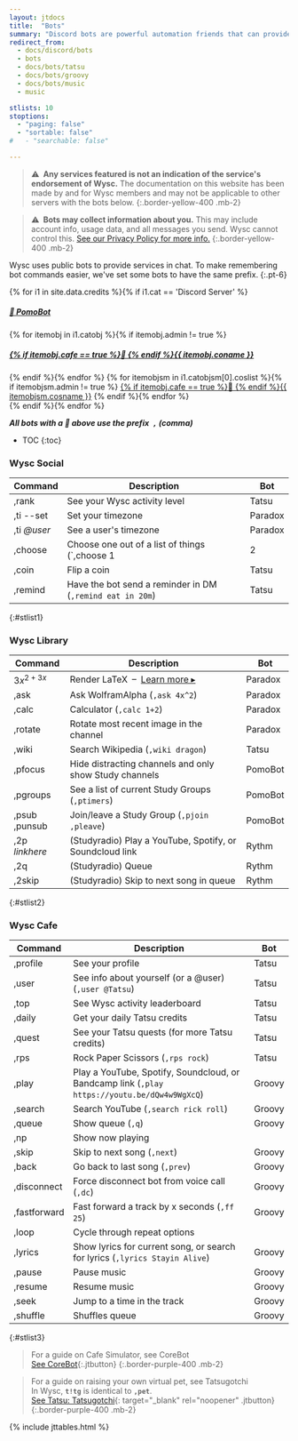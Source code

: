```yaml
---
layout: jtdocs
title:  "Bots"
summary: "Discord bots are powerful automation friends that can provide information back to you after entering a command."
redirect_from:
  - docs/discord/bots
  - bots
  - docs/bots/tatsu
  - docs/bots/groovy
  - docs/bots/music
  - music

stlists: 10
stoptions:
  - "paging: false"
  - "sortable: false"
#   - "searchable: false"

---
```


> ⚠️&ensp;**Any services featured is not an indication of the service's endorsement of Wysc.** The documentation on this website has been made by and for Wysc members and may not be applicable to other servers with the bots below.
{:.border-yellow-400 .mb-2}

> ⚠️&ensp;**Bots may collect information about you.** This may include account info, usage data, and all messages you send. Wysc cannot control this. [See our Privacy Policy for more info.](/privacy)
{:.border-yellow-400 .mb-2}

Wysc uses public bots to provide services in chat. To make remembering bot commands easier, we've set some bots to have the same prefix.
{:.pt-6}

{% for i1 in site.data.credits %}{% if i1.cat == 'Discord Server' %}
<div class="grid grid-cols-2 sm:grid-cols-4 gap-x-4 gap-y-1 pb-8">
<h5 class="mt-0 pt-1 pb-1 leading-5 font-bold">
  <a href="https://github.com/Intery/PomoBot" target="_blank" rel="noopener" class="text-decoration-none break-all">🔹 PomoBot</a>
</h5>
{% for itemobj in i1.catobj %}{% if itemobj.admin != true %}
<h5 class="mt-0 pt-1 pb-1 leading-5 font-bold">
  <a href="{{ itemobj.courl }}" target="_blank" rel="noopener" class="text-decoration-none break-all">{% if itemobj.cafe == true %}🔹 {% endif %}{{ itemobj.coname }}</a>
</h5>
{% endif %}{% endfor %}
{% for itemobjsm in i1.catobjsm[0].coslist %}{% if itemobjsm.admin != true %}
<a href="{{ itemobjsm.cosurl }}" target="_blank" rel="noopener" class="text-decoration-none break-all p-0 m-0">{% if itemobj.cafe == true %}🔹 {% endif %}{{ itemobjsm.cosname }}</a>
{% endif %}{% endfor %}
</div>
{% endif %}{% endfor %}

***All bots with a 🔹 above use the prefix&ensp;`,` (comma)***


* TOC
{:toc}


### Wysc Social

|Command|Description|Bot|
|---|---|---|
|,rank|See your Wysc activity level|Tatsu|
|,ti \-\-set|Set your timezone|Paradox|
|,ti *@user*|See a user's timezone|Paradox|
|,choose|Choose one out of a list of things (`,choose 1 | 2 | 3`)|Tatsu|
|,coin |Flip a coin|Tatsu|
|,remind|Have the bot send a reminder in DM (`,remind eat in 20m`)|Tatsu|
{:#stlist1}


### Wysc Library

|Command|Description|Bot|
|---|---|---|
|$3x^{2+3x}$|Render LaTeX&ensp;&ndash;&ensp;[Learn more &#9656;](/docs/bots/paradox)|Paradox|
|,ask|Ask WolframAlpha (`,ask 4x^2`)|Paradox|
|,calc|Calculator (`,calc 1+2`)|Paradox|
|,rotate|Rotate most recent image in the channel|Paradox|
|,wiki|Search Wikipedia (`,wiki dragon`)|Tatsu|
|,pfocus|Hide distracting channels and only show Study channels|PomoBot|
|,pgroups|See a list of current Study Groups (`,ptimers`)|PomoBot|
|,psub<br>,punsub|Join/leave a Study Group (`,pjoin` `,pleave`)|PomoBot|
|,2p *linkhere*|(Studyradio) Play a YouTube, Spotify, or Soundcloud link|Rythm|
|,2q|(Studyradio) Queue|Rythm|
|,2skip|(Studyradio) Skip to next song in queue|Rythm|
{:#stlist2}


### Wysc Cafe

| Command | Description | Bot |
| --- | --- | --- |
|,profile|See your profile|Tatsu|
|,user|See info about yourself (or a @user) (`,user @Tatsu`)|Tatsu|
|,top|See Wysc activity leaderboard|Tatsu|
|,daily|Get your daily Tatsu credits|Tatsu|
|,quest|See your Tatsu quests (for more Tatsu credits)|Tatsu|
|,rps|Rock Paper Scissors (`,rps rock`)|Tatsu|
| ,play | Play a YouTube, Spotify, Soundcloud, or Bandcamp link (`,play https://youtu.be/dQw4w9WgXcQ`)|Groovy|
| ,search| Search YouTube (`,search rick roll`)|Groovy|
| ,queue| Show queue (`,q`)|Groovy|
| ,np | Show now playing |
| ,skip| Skip to next song (`,next`)|Groovy|
| ,back | Go back to last song (`,prev`)|Groovy|
| ,disconnect | Force disconnect bot from voice call (`,dc`)|Groovy|
| ,fastforward| Fast forward a track by x seconds (`,ff 25`)|Groovy|
| ,loop | Cycle through repeat options |
| ,lyrics | Show lyrics for current song, or search for lyrics (`,lyrics Stayin Alive`)|Groovy|
| ,pause | Pause music |Groovy|
| ,resume | Resume music |Groovy|
| ,seek | Jump to a time in the track |Groovy|
| ,shuffle | Shuffles queue |Groovy|
{:#stlist3}

> For a guide on Cafe Simulator, see CoreBot<br>
> [See CoreBot](/docs/bots/corebot){:.jtbutton}
{:.border-purple-400 .mb-2}

> For a guide on raising your own virtual pet, see Tatsugotchi  
> In Wysc, **`t!tg`** is identical to **`,pet`**.<br>
> [See Tatsu: Tatsugotchi](https://tatsu.fandom.com/wiki/Tatsugotchi){: target="_blank" rel="noopener" .jtbutton}
{:.border-purple-400 .mb-2}

{% include jttables.html %}
